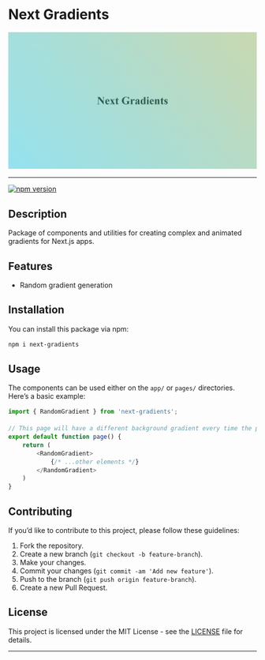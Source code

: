 # Next Gradients

[![Next Gradients](https://github.com/adeirjunior/next-gradients/blob/main/thumb.gif)](.)

---

[![npm version](https://img.shields.io/npm/v/next-gradients.svg)](https://www.npmjs.com/package/next-gradients)

## Description

Package of components and utilities for creating complex and animated gradients for Next.js apps.

## Features

- Random gradient generation

## Installation

You can install this package via npm:

```bash
npm i next-gradients
```

## Usage

The components can be used either on the `app/` or `pages/` directories. Here’s a basic example:

```javascript
import { RandomGradient } from 'next-gradients';

// This page will have a different background gradient every time the page reloads 
export default function page() {
    return (
        <RandomGradient>
            {/* ...other elements */}
        </RandomGradient>
    )
}
```

## Contributing

If you’d like to contribute to this project, please follow these guidelines:

1. Fork the repository.
2. Create a new branch (`git checkout -b feature-branch`).
3. Make your changes.
4. Commit your changes (`git commit -am 'Add new feature'`).
5. Push to the branch (`git push origin feature-branch`).
6. Create a new Pull Request.

## License

This project is licensed under the MIT License - see the [LICENSE](https://opensource.org/license/mit) file for details.

---
